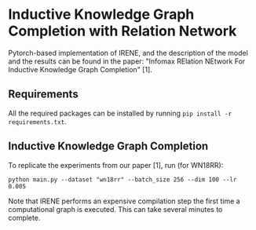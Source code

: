 # Inductive Knowledge Graph Completion with Relation Network

Pytorch-based implementation of IRENE, and the description of the model and the results can be found in the paper: "Infomax RElation NEtwork For Inductive Knowledge Graph Completion" [1].

## Requirements

All the required packages can be installed by running `pip install -r requirements.txt`.

## Inductive Knowledge Graph Completion

To replicate the experiments from our paper [1], run (for WN18RR):

```
python main.py --dataset "wn18rr" --batch_size 256 --dim 100 --lr 0.005
```

Note that IRENE performs an expensive compilation step the first time a computational graph is executed. This can take several minutes to complete.
